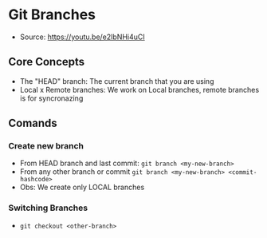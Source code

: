 # Git Branches

- Source: <https://youtu.be/e2IbNHi4uCI>

## Core Concepts

- The "HEAD" branch: The current branch that you are using
- Local x Remote branches: We work on Local branches, remote branches is for syncronazing

## Comands

### Create new branch
- From HEAD branch and last commit: ```git branch <my-new-branch>```
- From any other branch or commit ```git branch <my-new-branch> <commit-hashcode>```
- Obs: We create only LOCAL branches

### Switching Branches
- ```git checkout <other-branch>```
